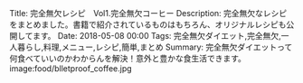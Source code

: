 Title: 完全無欠レシピ　Vol1.完全無欠コーヒー
Description: 完全無欠なレシピをまとめました。書籍で紹介されているものはもちろん、オリジナルレシピも公開してます。
Date: 2018-05-08 00:00
Tags: 完全無欠ダイエット,完全無欠,一人暮らし,料理,メニュー,レシピ,簡単,まとめ
Summary: 完全無欠ダイエットって何食べていいのかわからんを解決！意外と豊かな食生活できます。
image:food/blletproof_coffee.jpg
